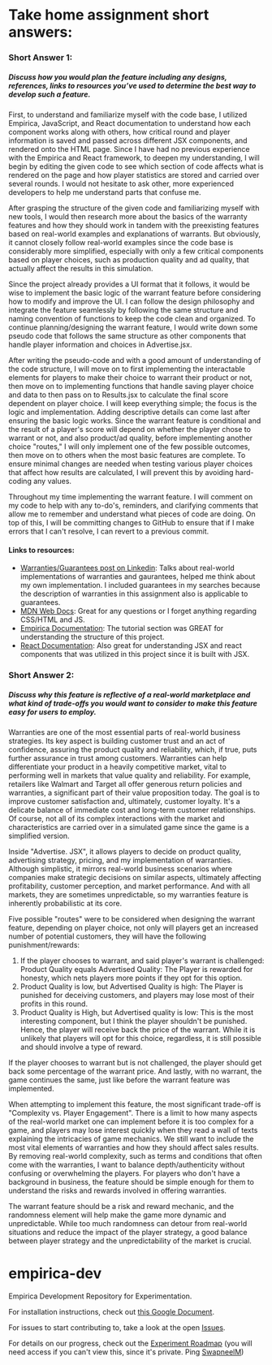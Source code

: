 # Take home assignment short answers:
### Short Answer 1: 
##### Discuss how you would plan the feature including any designs, references, links to resources you’ve used to determine the best way to develop such a feature.

  First, to understand and familiarize myself with the code base, I utilized Empirica, JavaScript, and React documentation to understand how each component works along with others, how critical round and player information is saved and passed across different JSX components, and rendered onto the HTML page. Since I have had no previous experience with the Empirica and React framework, to deepen my understanding, I will begin by editing the given code to see which section of code affects what is rendered on the page and how player statistics are stored and carried over several rounds. I would not hesitate to ask other, more experienced developers to help me understand parts that confuse me.
  
  After grasping the structure of the given code and familiarizing myself with new tools, I would then research more about the basics of the warranty features and how they should work in tandem with the preexisting features based on real-world examples and explanations of warrants. But obviously, it cannot closely follow real-world examples since the code base is considerably more simplified, especially with only a few critical components based on player choices, such as production quality and ad quality, that actually affect the results in this simulation.

  Since the project already provides a UI format that it follows, it would be wise to implement the basic logic of the warrant feature before considering how to modify and improve the UI. I can follow the design philosophy and integrate the feature seamlessly by following the same structure and naming convention of functions to keep the code clean and organized. To continue planning/designing the warrant feature, I would write down some pseudo code that follows the same structure as other components that handle player information and choices in Advertise.jsx.

   After writing the pseudo-code and with a good amount of understanding of the code structure, I will move on to first implementing the interactable elements for players to make their choice to warrant their product or not, then move on to implementing functions that handle saving player choice and data to then pass on to Results.jsx to calculate the final score dependent on player choice. I will keep everything simple; the focus is the logic and implementation. Adding descriptive details can come last after ensuring the basic logic works. Since the warrant feature is conditional and the result of a player's score will depend on whether the player chose to warrant or not, and also product/ad quality, before implementing another choice "routes," I will only implement one of the few possible outcomes, then move on to others when the most basic features are complete. To ensure minimal changes are needed when testing various player choices that affect how results are calculated, I will prevent this by avoiding hard-coding any values.

   Throughout my time implementing the warrant feature. I will comment on my code to help with any to-do's, reminders, and clarifying comments that allow me to remember and understand what pieces of code are doing. On top of this, I will be committing changes to GitHub to ensure that if I make errors that I can't resolve, I can revert to a previous commit. 

#### Links to resources:
  - [Warranties/Guarantees post on Linkedin](https://www.linkedin.com/advice/0/why-should-you-offer-warranty-guarantee-your-products): Talks about real-world implementations of warranties and gaurantees, helped me think about my own implementation. I included guarantees in my searches because the description of warranties in this assignment also is applicable to guarantees.
  - [MDN Web Docs](https://developer.mozilla.org/en-US/): Great for any questions or I forget anything regarding CSS/HTML and JS.
  - [Empirica Documentation](https://docs.empirica.ly/tutorials/beginner-experiment-prisoners-dilemma): The tutorial section was GREAT for understanding the structure of this project.
  - [React Documentation](https://react.dev/learn): Also great for understanding JSX and react components that was utilized in this project since it is built with JSX.

   
### Short Answer 2:
##### Discuss why this feature is reflective of a real-world marketplace and what kind of trade-offs you would want to consider to make this feature easy for users to employ.

Warranties are one of the most essential parts of real-world business strategies. Its key aspect is building customer trust and an act of confidence, assuring the product quality and reliability, which, if true, puts further assurance in trust among customers. Warranties can help differentiate your product in a heavily competitive market, vital to performing well in markets that value quality and reliability. For example, retailers like Walmart and Target all offer generous return policies and warranties, a significant part of their value proposition today. The goal is to improve customer satisfaction and, ultimately, customer loyalty. It's a delicate balance of immediate cost and long-term customer relationships. Of course, not all of its complex interactions with the market and characteristics are carried over in a simulated game since the game is a simplified version. 

Inside "Advertise. JSX", it allows players to decide on product quality, advertising strategy, pricing, and my implementation of warranties. Although simplistic, it mirrors real-world business scenarios where companies make strategic decisions on similar aspects, ultimately affecting profitability, customer perception, and market performance. And with all markets, they are sometimes unpredictable, so my warranties feature is inherently probabilistic at its core.  

Five possible "routes" were to be considered when designing the warrant feature, depending on player choice, not only will players get an increased number of potential customers, they will have the following punishment/rewards:
1. If the player chooses to warrant, and said player's warrant is challenged:
Product Quality equals Advertised Quality: The Player is rewarded for honesty, which nets players more points if they opt for this option.
2. Product Quality is low, but Advertised Quality is high: The Player is punished for deceiving customers, and players may lose most of their profits in this round.
3. Product Quality is High, but Advertised quality is low: This is the most interesting component, but I think the player shouldn't be punished. Hence, the player will receive back the price of the warrant. While it is unlikely that players will opt for this choice, regardless, it is still possible and should involve a type of reward.

If the player chooses to warrant but is not challenged, the player should get back some percentage of the warrant price. And lastly, with no warrant, the game continues the same, just like before the warrant feature was implemented.

When attempting to implement this feature, the most significant trade-off is "Complexity vs. Player Engagement". There is a limit to how many aspects of the real-world market one can implement before it is too complex for a game, and players may lose interest quickly when they read a wall of texts explaining the intricacies of game mechanics. We still want to include the most vital elements of warranties and how they should affect sales results. By removing real-world complexity, such as terms and conditions that often come with the warranties, I want to balance depth/authenticity without confusing or overwhelming the players. For players who don't have a background in business, the feature should be simple enough for them to understand the risks and rewards involved in offering warranties.

The warrant feature should be a risk and reward mechanic, and the randomness element will help make the game more dynamic and unpredictable. While too much randomness can detour from real-world situations and reduce the impact of the player strategy, a good balance between player strategy and the unpredictability of the market is crucial.


# empirica-dev
Empirica Development Repository for Experimentation.

For installation instructions, check out [this Google Document](https://docs.google.com/document/d/1h0MvtqK9ss_Yw3fcofB_j0B_T7V7GodYdjEjKUqiPws/edit?usp=sharing).

For issues to start contributing to, take a look at the open [Issues](https://github.com/Digital-Information-Research-Lab/empirica-dev/issues).

For details on our progress, check out the [Experiment Roadmap](https://github.com/orgs/Digital-Information-Research-Lab/projects/2) (you will need access if you can't view this, since it's private. Ping [SwapneelM](https://github.com/swapneelm))
